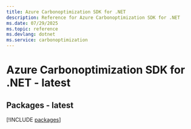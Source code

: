 ```yaml
---
title: Azure Carbonoptimization SDK for .NET
description: Reference for Azure Carbonoptimization SDK for .NET
ms.date: 07/29/2025
ms.topic: reference
ms.devlang: dotnet
ms.service: carbonoptimization
---
```

# Azure Carbonoptimization SDK for .NET - latest
## Packages - latest
[!INCLUDE [packages](carbonoptimization-index.md)]